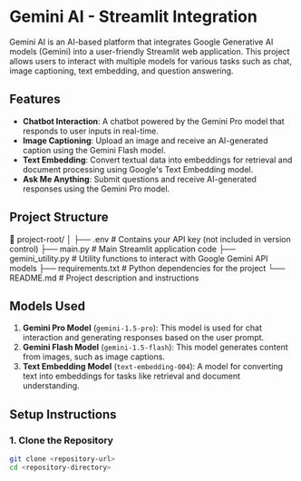 # Gemini AI - Streamlit Integration

Gemini AI is an AI-based platform that integrates Google Generative AI models (Gemini) into a user-friendly Streamlit web application. This project allows users to interact with multiple models for various tasks such as chat, image captioning, text embedding, and question answering.

## Features

- **Chatbot Interaction**: A chatbot powered by the Gemini Pro model that responds to user inputs in real-time.
- **Image Captioning**: Upload an image and receive an AI-generated caption using the Gemini Flash model.
- **Text Embedding**: Convert textual data into embeddings for retrieval and document processing using Google's Text Embedding model.
- **Ask Me Anything**: Submit questions and receive AI-generated responses using the Gemini Pro model.

## Project Structure

📁 project-root/ │ ├── .env # Contains your API key (not included in version control) ├── main.py # Main Streamlit application code ├── gemini_utility.py # Utility functions to interact with Google Gemini API models ├── requirements.txt # Python dependencies for the project └── README.md # Project description and instructions


## Models Used

1. **Gemini Pro Model** (`gemini-1.5-pro`): This model is used for chat interaction and generating responses based on the user prompt.
2. **Gemini Flash Model** (`gemini-1.5-flash`): This model generates content from images, such as image captions.
3. **Text Embedding Model** (`text-embedding-004`): A model for converting text into embeddings for tasks like retrieval and document understanding.

## Setup Instructions

### 1. Clone the Repository

```bash
git clone <repository-url>
cd <repository-directory>
